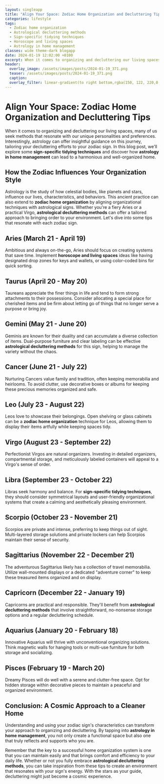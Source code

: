```yaml
---
layout: singleapp
title: "Align Your Space: Zodiac Home Organization and Decluttering Tips"
categories: lifestyle
tags:
  - Zodiac home organization
  - Astrological decluttering methods
  - Sign-specific tidying techniques
  - Horoscope and living spaces
  - Astrology in home management
classes: wide theme-dark blogapp
date: 2024-01-19 12:02:00 +0100
excerpt: When it comes to organizing and decluttering our living spaces, many of us seek methods that resonate with our unique personalities and preferences.
header:
  overlay_image: /assets/images/posts/2024-01-19_371.png
  teaser: /assets/images/posts/2024-01-19_371.png
  caption: 
  overlay_filter: linear-gradient(to right bottom,rgba(150, 122, 220,0.8), rgba(255,245,208,0.5))
---
```

# Align Your Space: Zodiac Home Organization and Decluttering Tips

When it comes to organizing and decluttering our living spaces, many of us seek methods that resonate with our unique personalities and preferences. Interestingly, astrology can offer insightful guidance on this journey, tailoring your decluttering efforts to your zodiac sign. In this blog post, we'll explore some **sign-specific tidying techniques** and discover how **astrology in home management** can lead to a harmonious and well-organized home.

## How the Zodiac Influences Your Organization Style

Astrology is the study of how celestial bodies, like planets and stars, influence our lives, characteristics, and behaviors. This ancient practice can also extend to **zodiac home organization** by aligning organizational techniques with astrological signs. Whether you're a fiery Aries or a practical Virgo, **astrological decluttering methods** can offer a tailored approach to bringing order to your environment. Let's dive into some tips that resonate with each zodiac sign.

## Aries (March 21 - April 19)

Ambitious and always on-the-go, Aries should focus on creating systems that save time. Implement **horoscope and living spaces** ideas like having designated drop zones for keys and wallets, or using color-coded bins for quick sorting.

## Taurus (April 20 - May 20)

Taureans appreciate the finer things in life and tend to form strong attachments to their possessions. Consider allocating a special place for cherished items and be firm about letting go of things that no longer serve a purpose or bring joy.

## Gemini (May 21 - June 20)

Geminis are known for their duality and can accumulate a diverse collection of items. Dual-purpose furniture and clear labeling can be effective **astrological decluttering methods** for this sign, helping to manage the variety without the chaos.

## Cancer (June 21 - July 22)

Nurturing Cancers value family and tradition, often keeping memorabilia and heirlooms. To avoid clutter, use decorative boxes or albums for keeping these precious memories organized and safe.

## Leo (July 23 - August 22)

Leos love to showcase their belongings. Open shelving or glass cabinets can be a **zodiac home organization** technique for Leos, allowing them to display their items artfully while keeping spaces tidy.

## Virgo (August 23 - September 22)

Perfectionist Virgos are natural organizers. Investing in detailed organizers, compartmental storage, and meticulously labeled containers will appeal to a Virgo's sense of order.

## Libra (September 23 - October 22)

Libras seek harmony and balance. For **sign-specific tidying techniques**, they should consider symmetrical layouts and user-friendly organizational systems that create a calming and aesthetically pleasing environment.

## Scorpio (October 23 - November 21)

Scorpios are private and intense, preferring to keep things out of sight. Multi-layered storage solutions and private lockers can help Scorpios maintain their sense of security.

## Sagittarius (November 22 - December 21)

The adventurous Sagittarius likely has a collection of travel memorabilia. Utilize wall-mounted displays or a dedicated "adventure corner" to keep these treasured items organized and on display.

## Capricorn (December 22 - January 19)

Capricorns are practical and responsible. They'll benefit from **astrological decluttering methods** that involve straightforward, no-nonsense storage options and a regular decluttering schedule.

## Aquarius (January 20 - February 18)

Innovative Aquarius will thrive with unconventional organizing solutions. Think magnetic walls for hanging tools or multi-use furniture for both storage and socializing.

## Pisces (February 19 - March 20)

Dreamy Pisces will do well with a serene and clutter-free space. Opt for hidden storage within decorative pieces to maintain a peaceful and organized environment.

## Conclusion: A Cosmic Approach to a Cleaner Home

Understanding and using your zodiac sign's characteristics can transform your approach to organizing and decluttering. By tapping into **astrology in home management**, you not only create a functional space but also one that truly reflects and supports who you are.

Remember that the key to a successful home organization system is one that you can maintain easily and that brings comfort and efficiency to your daily life. Whether or not you fully embrace **astrological decluttering methods**, you can take inspiration from these tips to create an environment that resonates with your sign's energy. With the stars as your guide, decluttering might just become a cosmic experience.
